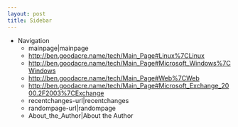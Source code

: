 ```yaml
---
layout: post 
title: Sidebar
---
```


-   Navigation
    -   mainpage\|mainpage
    -   <http://ben.goodacre.name/tech/Main_Page#Linux%7CLinux>
    -   <http://ben.goodacre.name/tech/Main_Page#Microsoft_Windows%7CWindows>
    -   <http://ben.goodacre.name/tech/Main_Page#Web%7CWeb>
    -   <http://ben.goodacre.name/tech/Main_Page#Microsoft_Exchange_2000.2F2003%7CExchange>
    -   recentchanges-url\|recentchanges
    -   randompage-url\|randompage
    -   About\_the\_Author\|About the Author
